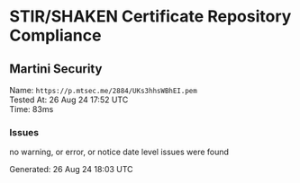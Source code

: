 # STIR/SHAKEN Certificate Repository Compliance

## Martini Security

Name: `https://p.mtsec.me/2884/UKs3hhsWBhEI.pem`\
Tested At: 26 Aug 24 17:52 UTC\
Time: 83ms

### Issues

no warning, or error, or notice date level issues were found

Generated: 26 Aug 24 18:03 UTC